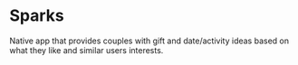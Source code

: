 # Sparks
Native app that provides couples with gift and date/activity ideas based on what they like and similar users interests.
